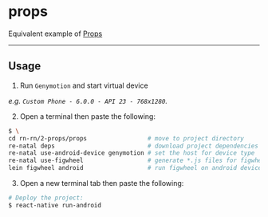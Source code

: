 props
=====

Equivalent example of [Props]

-------------------------------------------------------------------------------

Usage
-----

1. Run `Genymotion` and start virtual device

  _e.g. `Custom Phone - 6.0.0 - API 23 - 768x1280`._

2. Open a terminal then paste the following:

  ``` bash
  $ \
  cd rn-rn/2-props/props                 # move to project directory
  re-natal deps                          # download project dependencies
  re-natal use-android-device genymotion # set the host for device type
  re-natal use-figwheel                  # generate *.js files for figwheel
  lein figwheel android                  # run figwheel on android device (e.g. Genymotion)
  ```

3. Open a new terminal tab then paste the following:

  ``` bash
  # Deploy the project:
  $ react-native run-android
  ```

[Props]: https://facebook.github.io/react-native/docs/props.html

